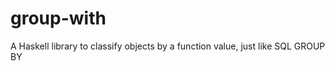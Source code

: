 group-with
========

A Haskell library to classify objects by a function value, just like SQL GROUP BY
